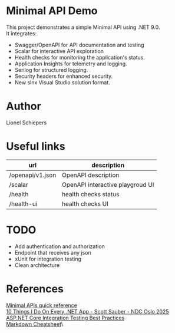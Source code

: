 # Minimal API Demo

This project demonstrates a simple Minimal API using .NET 9.0.\
It integrates:
- Swagger/OpenAPI for API documentation and testing
- Scalar for interactive API exploration
- Health checks for monitoring the application's status.
- Application Insights for telemetry and logging.
- Serilog for structured logging.
- Security headers for enhanced security.
- New slnx Visual Studio solution format.

# Author
Lionel Schiepers

# Useful links

| url | description |
| --- | ----------- |
| /openapi/v1.json | OpenAPI description |
| /scalar | OpenAPI interactive playgroud UI |
| /health | health checks status |
| /health-ui | health checks UI |

# TODO
- Add authentication and authorization
- Endpoint that receives any json
- xUnit for integration testing
- Clean architecture

# References

[Minimal APIs quick reference](https://learn.microsoft.com/en-us/aspnet/core/fundamentals/minimal-apis)\
[10 Things I Do On Every .NET App - Scott Sauber - NDC Oslo 2025](https://www.youtube.com/watch?v=SvcRvolP2NE&t=1513s)\
[ASP.NET Core Integration Testing Best Practices](https://antondevtips.com/blog/asp-net-core-integration-testing-best-practises)\
[Markdown Cheatsheet](https://github.com/adam-p/markdown-here/wiki/Markdown-Cheatsheet)\
